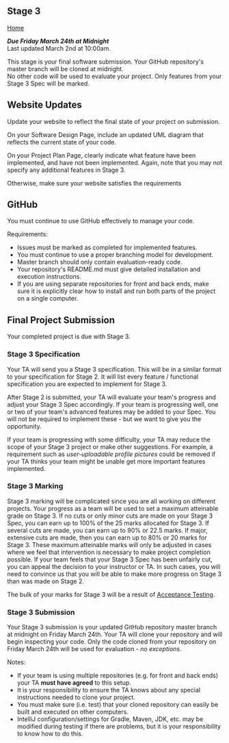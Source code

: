 ## Stage 3

[Home](README.md)  

***Due Friday March 24th at Midnight***  
Last updated March 2nd at 10:00am.

This stage is your final software submission. Your GitHub repository's master branch will be cloned at midnight.  
No other code will be used to evaluate your project. Only features from your Stage 3 Spec will be marked.

## Website Updates  

Update your website to reflect the final state of your project on submission.  

On your Software Design Page, include an updated UML diagram that reflects the current state of your code.

On your Project Plan Page, clearly indicate what feature have been implemented, and have not been implemented. 
Again, note that you may not specify any additional features in Stage 3.

Otherwise, make sure your website satisfies the requirements

## GitHub  
You must continue to use GitHub effectively to manage your code.  

Requirements:    
- Issues must be marked as completed for implemented features.
- You must continue to use a proper branching model for development.
- Master branch should only contain evaluation-ready code.
- Your repository's README.md must give detailed installation and execution instructions.
- If you are using separate repositories for front and back ends, make sure it is explicitly clear how to install and run both parts of the project on a single computer.  

## Final Project Submission  

Your completed project is due with Stage 3. 

### Stage 3 Specification  

Your TA will send you a Stage 3 specification. This will be in a similar format to your specification for Stage 2. 
It will list every feature / functional specification you are expected to implement for Stage 3.

After Stage 2 is submitted, your TA will evaluate your team's progress and adjust your Stage 3 Spec accordingly.
If your team is progressing well, one or two of your team's advanced features may be added to your Spec. You will not 
be required to implement these - but we want to give you the opportunity. 

If your team is progressing with some difficulty, your TA may reduce the scope of your Stage 3 project or make other suggestions.
For example, a requirement such as *user-uploadable profile pictures* could be removed if your TA thinks your team might be unable get more important features implemented.

### Stage 3 Marking

Stage 3 marking will be complicated since you are all working on different projects. Your progress as a team will be used to set a maximum atteinable grade on Stage 3.
If no cuts or only minor cuts are made on your Stage 3 Spec, you can earn up to 100% of the 25 marks allocated for Stage 3. If several cuts are made, you can earn up to 90% or 22.5 marks. 
If major, extensive cuts are made, then you can earn up to 80% or 20 marks for Stage 3. These maximum atteinable marks will only be adjusted in cases where we feel that intervention
is necessary to make project completion possible. If your team feels that your Stage 3 Spec has been unfairly cut, you can appeal the decision to your instructor or TA.
In such cases, you will need to convince us that you will be able to make more progress on Stage 3 than was made on Stage 2.

The bulk of your marks for Stage 3 will be a result of [Acceptance Testing](ACCEPTANCETESTING.md).

### Stage 3 Submission

Your Stage 3 submission is your updated GitHub repository master branch at midnight on Friday March 24th. Your TA will clone your repository
and will begin inspecting your code. Only the code cloned from your repository on Friday March 24th will be used for evaluation - *no exceptions*.


Notes:  
- If your team is using multiple repositories (e.g. for front and back ends) your TA **must have agreed** to this setup.
- It is your responsibility to ensure the TA knows about any special instructions needed to clone your project.
- You must make sure (i.e. test) that your cloned repository can easily be built and executed on other computers. 
- IntelliJ configuration/settings for Gradle, Maven, JDK, etc. may be modified during testing if there are problems, but it is your responsibility to know how to do this.


